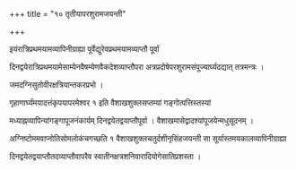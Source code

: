+++
title = "१० तृतीयापरशुरामजयन्ती"

+++

इयंरात्रिप्रथमयामव्यापिनीग्राह्या पूर्वेद्युरेवप्रथमयामव्याप्तौ पूर्वा

दिनद्वयेरात्रिप्रथमयामेसाम्येनवैषम्येणवैकदेशव्याप्तौपरा अत्रप्रदोषेपरशुरामसंपूज्यार्घ्यदद्यात् तत्रमन्त्रः ।

जमदग्निसुतोवीरक्षत्रियान्तकरप्रभो ।

गृहाणार्घ्यंमयादत्तंकृपयापरमेश्वर १ इति वैशाखशुक्लसप्तम्यां गङ्गोत्पत्तिस्तस्यां

मध्याह्नव्यापिन्यांगङ्गापूजनंकार्यम् दिनद्वयेतद्वयाप्तौपूर्वा । वैशाखमासेद्वादश्यांपूजयेन्मधुसूदनम् ।

अग्निष्टोममवाप्नोतिसोमलोकंचगच्छति १ वैशाखशुक्लचतुर्दशीनृसिंहजयन्ती सा सूर्यास्तमयकालव्यापिनीग्राह्या

दिनद्वयेतद्वयाप्तौतदव्याप्तौवापरैव स्वातीनक्षत्रशनिवारादियोगेसातिप्रशस्ता ।
